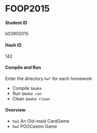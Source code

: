 # FOOP2015


#### Student ID
b03902015


#### Hash ID
142


#### Compile and Run
Enter the directory `hw*` for each homework
* Compile	`$make`
* Run	`$make run`
* Clean	`$make clean`


#### Overview
* `hw1`	An Old-maid CardGame
* `hw2`	POOCasino Game

